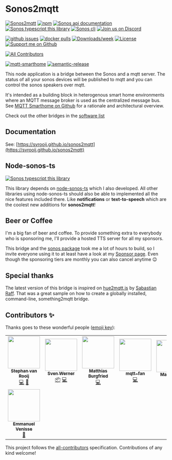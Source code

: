 # Sonos2mqtt

[![Sonos2mqtt][badge_sonos-mqtt]][link_sonos-mqtt]
[![npm][badge_npm]][link_npm]
[![Sonos api documentation][badge_sonos-docs]][link_sonos-docs]
[![Sonos typescript this library][badge_sonos-typescript]][link_sonos-typescript]
[![Sonos cli][badge_sonos-cli]][link_sonos-cli]
[![Join us on Discord][badge_discord]][link_discord]

[![github issues][badge_issues]][link_issues]
[![docker pulls][badge_docker]][link_docker]
[![Downloads/week](https://img.shields.io/npm/dw/sonos2mqtt.svg?style=flat-square)](https://npmjs.org/package/sonos2mqtt)
[![License](https://img.shields.io/npm/l/sonos2mqtt.svg?style=flat-square)](https://github.com/svrooij/sonos2mqtt/blob/master/package.json)
[![Support me on Github][badge_sponsor]][link_sponsor]

<!-- [![npm](https://img.shields.io/npm/v/sonos2mqtt.svg?style=flat-square)](https://www.npmjs.com/package/sonos2mqtt)
[![docker pulls][badge_docker]][link_docker]
[![Support me on Github][badge_sponsor]][link_sponsor]
[![github issues][badge_issues]][link_issues]
[![Run build and publish][badge_build]][link_build] -->
<!-- ALL-CONTRIBUTORS-BADGE:START - Do not remove or modify this section -->
[![All Contributors](https://img.shields.io/badge/all_contributors-8-orange.svg?style=flat-square)](#contributors-)
<!-- ALL-CONTRIBUTORS-BADGE:END -->
[![mqtt-smarthome](https://img.shields.io/badge/mqtt-smarthome-blue.svg?style=flat-square)](https://github.com/mqtt-smarthome/mqtt-smarthome)
[![semantic-release](https://img.shields.io/badge/%20%20%F0%9F%93%A6%F0%9F%9A%80-semantic--release-e10079.svg?style=flat-square)](https://github.com/semantic-release/semantic-release)

This node application is a bridge between the Sonos and a mqtt server. The status of all your sonos devices will be published to mqtt and you can control the sonos speakers over mqtt.

It's intended as a building block in heterogenous smart home environments where an MQTT message broker is used as the centralized message bus. See [MQTT Smarthome on Github](https://github.com/mqtt-smarthome/mqtt-smarthome) for a rationale and architectural overview.

Check out the other bridges in the [software list](https://github.com/mqtt-smarthome/mqtt-smarthome/blob/master/Software.md)

## Documentation

See: [https://svrooij.github.io/sonos2mqtt](https://svrooij.github.io/sonos2mqtt)

## Node-sonos-ts

[![Sonos typescript this library][badge_sonos-typescript]][link_sonos-typescript]

This library depends on [node-sonos-ts](https://github.com/svrooij/node-sonos-ts/) which I also developed. All other libraries using node-sonos-ts should also be able to implemented all the nice features included there. Like **notifications**  or **text-to-speech** which are the coolest new additions for **sonos2mqtt**!

## Beer or Coffee

I'm a big fan of beer and coffee. To provide something extra to everybody who is sponsoring me, I'll provide a hosted TTS server for all my sponsors.

This bridge and the [sonos package](https://github.com/svrooij/node-sonos-ts) took me a lot of hours to build, so I invite everyone using it to at least have a look at my [Sponsor page](https://github.com/sponsors/svrooij). Even though the sponsoring tiers are monthly you can also cancel anytime :wink:

## Special thanks

The latest version of this bridge is inspired on [hue2mqtt.js](https://github.com/hobbyquaker/hue2mqtt.js) by [Sabastian Raff](https://github.com/hobbyquaker). That was a great sample on how to create a globally installed, command-line, something2mqtt bridge.

## Contributors ✨

Thanks goes to these wonderful people ([emoji key](https://allcontributors.org/docs/en/emoji-key)):

<!-- ALL-CONTRIBUTORS-LIST:START - Do not remove or modify this section -->
<!-- prettier-ignore-start -->
<!-- markdownlint-disable -->
<table>
  <tr>
    <td align="center"><a href="https://svrooij.nl"><img src="https://avatars2.githubusercontent.com/u/1292510?v=4?s=100" width="100px;" alt=""/><br /><sub><b>Stephan van Rooij</b></sub></a><br /><a href="https://github.com/svrooij/sonos2mqtt/commits?author=svrooij" title="Code">💻</a> <a href="https://github.com/svrooij/sonos2mqtt/commits?author=svrooij" title="Documentation">📖</a></td>
    <td align="center"><a href="https://github.com/cheanrod"><img src="https://avatars3.githubusercontent.com/u/35066927?v=4?s=100" width="100px;" alt=""/><br /><sub><b>Sven Werner</b></sub></a><br /><a href="#platform-cheanrod" title="Packaging/porting to new platform">📦</a> <a href="https://github.com/svrooij/sonos2mqtt/commits?author=cheanrod" title="Code">💻</a></td>
    <td align="center"><a href="https://mi.o-o.im"><img src="https://avatars0.githubusercontent.com/u/7872104?v=4?s=100" width="100px;" alt=""/><br /><sub><b>Matthias Burgfried</b></sub></a><br /><a href="https://github.com/svrooij/sonos2mqtt/commits?author=matthias-burgfried" title="Code">💻</a></td>
    <td align="center"><a href="https://github.com/mqtt-fan"><img src="https://avatars1.githubusercontent.com/u/32242849?v=4?s=100" width="100px;" alt=""/><br /><sub><b>mqtt-fan</b></sub></a><br /><a href="https://github.com/svrooij/sonos2mqtt/commits?author=mqtt-fan" title="Code">💻</a></td>
    <td align="center"><a href="https://github.com/roth"><img src="https://avatars3.githubusercontent.com/u/716931?v=4?s=100" width="100px;" alt=""/><br /><sub><b>Martin Roth</b></sub></a><br /><a href="https://github.com/svrooij/sonos2mqtt/commits?author=roth" title="Documentation">📖</a></td>
    <td align="center"><a href="http://dgmltn.com"><img src="https://avatars3.githubusercontent.com/u/698270?v=4?s=100" width="100px;" alt=""/><br /><sub><b>Doug Melton</b></sub></a><br /><a href="https://github.com/svrooij/sonos2mqtt/issues?q=author%3Adgmltn" title="Bug reports">🐛</a></td>
    <td align="center"><a href="https://sebbo.net/"><img src="https://avatars.githubusercontent.com/u/812398?v=4?s=100" width="100px;" alt=""/><br /><sub><b>Sebastian</b></sub></a><br /><a href="https://github.com/svrooij/sonos2mqtt/commits?author=sebbo2002" title="Code">💻</a></td>
  </tr>
  <tr>
    <td align="center"><a href="https://github.com/evenisse"><img src="https://avatars.githubusercontent.com/u/682743?v=4?s=100" width="100px;" alt=""/><br /><sub><b>Emmanuel Venisse</b></sub></a><br /><a href="https://github.com/svrooij/sonos2mqtt/commits?author=evenisse" title="Documentation">📖</a></td>
  </tr>
</table>

<!-- markdownlint-restore -->
<!-- prettier-ignore-end -->

<!-- ALL-CONTRIBUTORS-LIST:END -->

This project follows the [all-contributors](https://github.com/all-contributors/all-contributors) specification.
Contributions of any kind welcome!

[badge_build]: https://github.com/svrooij/sonos2mqtt/workflows/Run%20tests%20and%20release%20npm%20package/badge.svg
[badge_docker]: https://img.shields.io/docker/pulls/svrooij/sonos2mqtt
[badge_discord]: https://img.shields.io/discord/782374564054564875?style=flat-square
[badge_issues]: https://img.shields.io/github/issues/svrooij/sonos2mqtt?style=flat-square
[badge_npm]: https://img.shields.io/npm/v/sonos2mqtt?style=flat-square
[badge_sonos-cli]: https://img.shields.io/badge/sonos-cli-blue?style=flat-square
[badge_sonos-docs]: https://img.shields.io/badge/sonos-api-blue?style=flat-square
[badge_sonos-mqtt]: https://img.shields.io/badge/sonos-mqtt-blue?style=flat-square
[badge_sonos-typescript]: https://img.shields.io/badge/sonos-typescript-blue?style=flat-square
[badge_sponsor]: https://img.shields.io/badge/Sponsor-on%20Github-red?style=flat-square

[link_build]: https://github.com/svrooij/sonos2mqtt/actions
[link_discord]: https://discord.gg/VMtG6Ft36J
[link_docker]: https://hub.docker.com/r/svrooij/sonos2mqtt
[link_issues]: https://github.com/svrooij/sonos2mqtt/issues
[link_npm]: https://www.npmjs.com/package/sonos2mqtt
[link_sonos-cli]: https://github.com/svrooij/sonos-cli
[link_sonos-docs]: https://svrooij.io/sonos-api-docs
[link_sonos-mqtt]: https://svrooij.io/sonos2mqtt
[link_sonos-typescript]: https://svrooij.io/node-sonos-ts
[link_sponsor]: https://github.com/sponsors/svrooij
